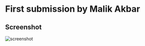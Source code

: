 # First submission by Malik Akbar

## Screenshot
![screenshot](https://user-images.githubusercontent.com/118283456/202722136-38f4359c-3d2f-4497-968e-ac76e43e3085.png)